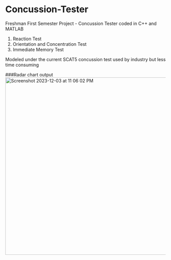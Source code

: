 # Concussion-Tester
Freshman First Semester Project - Concussion Tester coded in C++ and MATLAB

1. Reaction Test
2. Orientation and Concentration Test
3. Immediate Memory Test

Modeled under the current SCAT5 concussion test used by industry but less time consuming

###Radar chart output
<img width="558" alt="Screenshot 2023-12-03 at 11 06 02 PM" src="https://github.com/SreekarKutagulla/Concussion-Tester/assets/42827269/00f703ca-5e64-4ba2-9bdc-009703c214cd">

